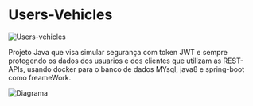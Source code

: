 # Users-Vehicles


![Users-vehicles](https://github.com/Marcos1020/Users-Vehicles/assets/83420181/5fe3a17c-784d-4b34-b95b-bba6f0f66ebe)


Projeto Java que visa simular segurança com token JWT e sempre protegendo os dados dos usuarios e dos clientes que utilizam as REST-APIs, usando docker para o banco de dados MYsql, java8 e spring-boot como freameWork.


![Diagrama](https://github.com/Marcos1020/Users-Vehicles/assets/83420181/94d1f4d5-6bbf-4ddf-85b1-4e7b5656ecf1)
